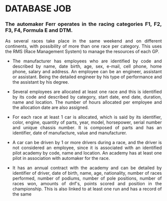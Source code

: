 <div align="justify">

# DATABASE JOB

### The automaker Ferr operates in the racing categories F1, F2, F3, F4, Formula E and DTM.
As several races take place in the same weekend and on different continents, with
possibility of more than one race per category. This uses the RMS (Race Management System)
to manage the resources of each GP.

* The manufacturer has employees who are identified by code and described by name, date
birth, age, sex, e-mail, cell phone, home phone, salary and address.
An employee can be an engineer, assistant or assistant. Being the detailed engineer
by his type of performance and the assistant by his degree.

* Several employees are allocated at least one race and this is identified by its
code and described by category, start date, end date, duration, name and location.
The number of hours allocated per employee and the allocation date are also assigned.
* For each race at least 1 car is allocated, which is said by its identifier, color,
engine, quantity of parts, year, model, horsepower, serial number and unique chassis number.
It is composed of parts and has an identifier, date of manufacture, value and manufacturer.

* A car can be driven by 1 or more drivers during a race, and the driver is not
considered an employee, since it is associated with an identified pilot academy
by code, name and location. An academy has at least one pilot in association with
automaker for the race.
 
* It has an annual contract with the academy and can be detailed by identifier of
driver, date of birth, name, age, nationality, number of races performed,
number of podiums, number of pole positions, number of races won,
amounts of dnf's, points scored and position in the championship. This is also linked to
at least one run and has a record of the same

<div>
